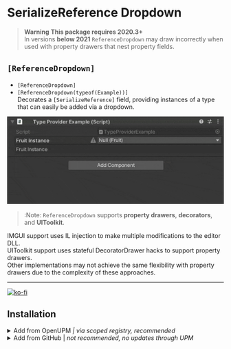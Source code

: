 # SerializeReference Dropdown

> **Warning**
> **This package requires 2020.3+**  
> In versions **below 2021** `ReferenceDropdown` may draw incorrectly when used with property drawers that nest property fields.

## `[ReferenceDropdown]`
- `[ReferenceDropdown]`
- `[ReferenceDropdown(typeof(Example))]`  
Decorates a `[SerializeReference]` field, providing instances of a type that can easily be added via a dropdown.  
  
![ReferenceDropdown Example](Documentation~/ReferenceDropdownExample.gif)

> :Note:
> `ReferenceDropdown` supports **property drawers**, **decorators**, and  **UIToolkit**.  

IMGUI support uses IL injection to make multiple modifications to the editor DLL.  
UIToolkit support uses stateful DecoratorDrawer hacks to support property drawers.  
Other implementations may not achieve the same flexibility with property drawers due to the complexity of these approaches.

---

[![ko-fi](https://ko-fi.com/img/githubbutton_sm.svg)](https://ko-fi.com/Z8Z42ZYHB)

## Installation

<details>
<summary>Add from OpenUPM <em>| via scoped registry, recommended</em></summary>

This package is available on OpenUPM: https://openupm.com/packages/com.vertx.serializereference-dropdown

To add it the package to your project:

- open `Edit/Project Settings/Package Manager`
- add a new Scoped Registry:
  ```
  Name: OpenUPM
  URL:  https://package.openupm.com/
  Scope(s): com.vertx
            com.needle
  ```
- click <kbd>Save</kbd>
- open Package Manager
- click <kbd>+</kbd>
- select <kbd>Add from Git URL</kbd>
- paste `com.vertx.serializereference-dropdown`
- click <kbd>Add</kbd>  
</details>

<details>
<summary>Add from GitHub | <em>not recommended, no updates through UPM</em></summary>

You can also add it directly from GitHub on Unity 2019.4+. Note that you won't be able to receive updates through Package Manager this way, you'll have to update manually.

- open Package Manager
- click <kbd>+</kbd>
- select <kbd>Add from Git URL</kbd>
- paste `https://github.com/vertxxyz/Vertx.SerializeReferenceDropdown.git`
- click <kbd>Add</kbd>  
  **or**
- Edit your `manifest.json` file to contain `"com.vertx.SerializeReferenceDropdown": "https://github.com/vertxxyz/Vertx.SerializeReferenceDropdown.git"`,

⚠️ SerializeReferenceDropdown has a dependency on [Editor Patching](https://github.com/needle-tools/editorpatching) and [Vertx.Utilities](https://github.com/vertxxyz/Vertx.Utilities) so ensure they are referenced into your project to use this package successfully. ⚠️

To update the package with new changes, remove the lock from the `packages-lock.json` file.
</details>